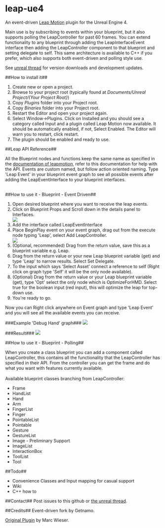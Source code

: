 leap-ue4
====================

An event-driven [Leap Motion](http://www.leapmotion.com) plugin for the Unreal Engine 4.

Main use is by subscribing to events within your blueprint, but it also supports polling the LeapController for past 60 frames. You can extend functionality to any blueprint through adding the LeapInterfaceEvent interface then adding the LeapController component to that blueprint and setting delegate to self. This same architecture is available to C++ if you prefer, which also supports both event-driven and polling style use.

See [unreal thread](https://forums.unrealengine.com/showthread.php?49107-Plugin-Leap-Motion-Event-Driven) for version downloads and development updates.

##How to install it##


1. Create new or open a project. 
2. Browse to your project root (typically found at *Documents/Unreal Project/{Your Project Root}*)
3. Copy *Plugins* folder into your Project root.
4. Copy *Binaries* folder into your Project root.
5. Restart the Editor and open your project again.
6. Select Window->Plugins. Click on Installed and you should see a category called Input and a plugin called Leap Motion now available. It should be automatically enabled, if not, Select Enabled. The Editor will warn you to restart, click restart.
7. The plugin should be enabled and ready to use.

##Leap API Reference##

All the Blueprint nodes and functions keep the same name as specified in the <a href="https://developer.leapmotion.com/documentation/skeletal/cpp/api/Leap.Controller.html">documentation of leapmotion</a>, refer to this documentation for help with the API. Events are custom named, but follow action oriented naming. Type 'Leap Event' in your blueprint event graph to see all possible events after adding the LeapEventInterface to your blueprint interfaces.
<br/>
<br/>

##How to use it - Blueprint - Event Driven##


<ol>
<li>Open desired blueprint where you want to receive the leap events.</li>
<li>Click on Blueprint Props and Scroll down in the details panel to Interfaces. </li>

<img src="http://i.imgur.com/s790gBs.png">

<li>Add the interface called LeapEventInterface</li>
<li>Place BeginPlay event on your event graph, drag out from the execute node typing 'Leap', select Add LeapController.</li>
<img src="http://i.imgur.com/1RAf4Pn.png">
<li>(Optional, recommended) Drag from the return value, save this as a blueprint variable e.g. Leap.
<li>Drag from the return value or your new Leap blueprint variable (get) and type 'Leap' to narrow results. Select Set Delegate.
<li>To the input which says 'Select Asset' connect a reference to self (Right click on graph type 'Self' it will be the only node available).
<li>(Optional) Drag from the return value or your Leap blueprint variable (get), type 'Opt' select the only node which is OptimizeForHMD. Select true for the boolean input (red input), this will optimize the leap for top-down use.
<li>You're ready to go.

</ol>

Now you can Right click anywhere on Event graph and type 'Leap Event' and you will see all the available events you can receive.

###Example 'Debug Hand' graph###
<img src="http://i.imgur.com/FTcC9td.png">

###Result###
<img src="http://i.imgur.com/OE7Y3Ri.png">

##How to use it - Blueprint - Polling##

When you create a class blueprint you can add a component called LeapController, this contains all the functionality that the LeapController has specified in their API. From the controller you can get the frame and do what you want with features currently available.<br/>
<br/>
Available blueprint classes branching from LeapController:
<ul>
<li>Frame</li>
<li>HandList</li>
<li>Hand</li>
<li>Arm</li>
<li>FingerList</li>
<li>Finger</li>
<li>PointableList</li>
<li>Pointable</li>
<li>Gesture</li>
<li>GestureList</li>
<li>Image - Preliminary Support</li> 
<li>ImageList</li> 
<li>InteractionBox</li>
<li>ToolList</li>
<li>Tool</li>
</ul>


##Todo##

- Convenience Classes and Input mapping for casual support
- Wiki
- C++ how to

##Contact##
Post issues to this github or [the unreal thread](https://forums.unrealengine.com/showthread.php?49107-Plugin-Leap-Motion-Event-Driven).

##Credits##
Event-driven fork by Getnamo.

[Original Plugin](https://github.com/wieser-m/UE4-LeapMotionPlugin) by Marc Wieser.
